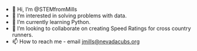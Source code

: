 - 👋 Hi, I’m @STEMfromMills
- 👀 I’m interested in solving problems with data.
- 🌱 I’m currently learning Python.
- 💞️ I’m looking to collaborate on creating Speed Ratings for cross country runners.
- 📫 How to reach me - email jmills@nevadacubs.org

<!---
STEMfromMills/STEMfromMills is a ✨ special ✨ repository because its `README.md` (this file) appears on your GitHub profile.
You can click the Preview link to take a look at your changes.
--->
